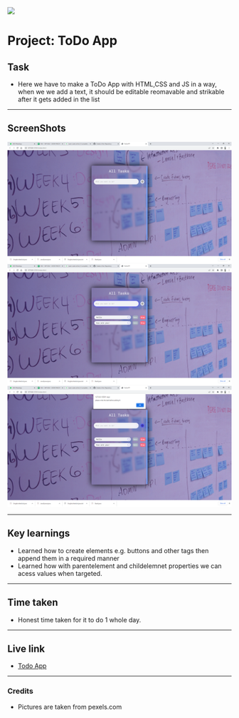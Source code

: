 ![](https://img.shields.io/badge/JS-ToDo_App-orange)

# Project: ToDo App

## Task

- Here we have to make a ToDo App with HTML,CSS and JS in a way, when we we add a text, it should be editable reomavable and strikable after it gets added in the list

---

## ScreenShots

![pic 1](./Screenshots/ToDoAPP%20-%20Google%20Chrome%2024-11-2022%2022_38_27.png)
![pic 2](./Screenshots/ToDoAPP%20-%20Google%20Chrome%2024-11-2022%2022_38_51.png)
![pic 2](./Screenshots/ToDoAPP%20-%20Google%20Chrome%2024-11-2022%2022_39_01.png)

---

## Key learnings

- Learned how to create elements e.g. buttons and other tags then append them in a required manner
- Learned how with parentelement and childelemnet properties we can acess values when targeted.

---

## Time taken

- Honest time taken for it to do 1 whole day.

---

## Live link

- [Todo App]()

---

### Credits

- Pictures are taken from pexels.com
